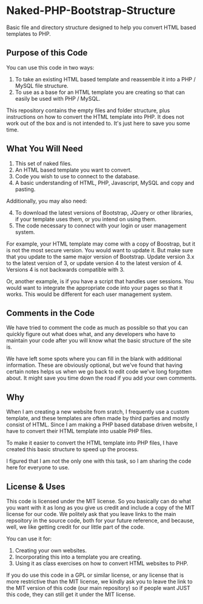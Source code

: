 # Naked-PHP-Bootstrap-Structure
Basic file and directory structure designed to help you convert HTML based templates to PHP.

## Purpose of this Code
You can use this code in two ways:

1. To take an existing HTML based template and reassemble it into a PHP / MySQL file structure.
2. To use as a base for an HTML template you are creating so that can easily be used with PHP / MySQL.

This repository contains the empty files and folder structure, plus instructions on how to convert the HTML template into PHP. It does not work out of the box and is not intended to. It's just here to save you some time.

## What You Will Need

1. This set of naked files.
2. An HTML based template you want to convert.
3. Code you wish to use to connect to the database.
4. A basic understanding of HTML, PHP, Javascript, MySQL and copy and pasting.

Additionally, you may also need:

4. To download the latest versions of Bootstrap, JQuery or other libraries, if your template uses them, or you intend on using them.
5. The code necessary to connect with your login or user management system.

For example, your HTML template may come with a copy of Boostrap, but it is not the most secure version. You would want to update it. But make sure that you update to the same major version of Bootstrap. Update version 3.x to the latest version of 3, or update version 4 to the latest version of 4. Versions 4 is not backwards compatible with 3.

Or, another example, is if you have a script that handles user sessions. You would want to integrate the appropriate code into your pages so that it works. This would be different for each user management system.

## Comments in the Code
We have tried to comment the code as much as possible so that you can quickly figure out what does what, and any developers who have to maintain your code after you will know what the basic structure of the site is.

We have left some spots where you can fill in the blank with additional information. These are obviously optional, but we've found that having certain notes helps us when we go back to edit code we've long forgotten about. It might save you time down the road if you add your own comments.

## Why
When I am creating a new website from sratch, I frequently use a custom template, and these templates are often made by third parties and mostly consist of HTML. Since I am making a PHP based database driven website, I have to convert their HTML template into usable PHP files.

To make it easier to convert the HTML template into PHP files, I have created this basic structure to speed up the process.

I figured that I am not the only one with this task, so I am sharing the code here for everyone to use.

## License & Uses
This code is licensed under the MIT license. So you basically can do what you want with it as long as you give us credit and include a copy of the MIT license for our code. We politely ask that you leave links to the main repsoitory in the source code, both for your future reference, and because, well, we like getting credit for our little part of the code.

You can use it for:
1. Creating your own websites.
2. Incorporating this into a template you are creating.
3. Using it as class exercises on how to convert HTML websites to PHP.

If you do use this code in a GPL or similar license, or any license that is more restrictive than the MIT license, we kindly ask you to leave the link to the MIT version of this code (our main repository) so if people want JUST this code, they can still get it under the MIT license.
